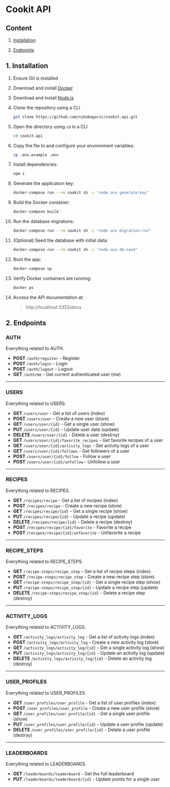 # Cookit API

## Content

1. [Installation](#1-installation)

2. [Endpoints](#2-endpoints)

## 1. Installation

1. Ensure Git is installed

2. Download and install [Docker](https://www.docker.com/)

3. Download and install [Node.js](https://nodejs.org/en)

4. Clone the repository using a CLI
    ```bash
    git clone https://github.com/nikobagaric/cookit-api.git
    ```

5. Open the directory using `cd` in a CLI
    ```bash
    cd cookit-api
    ```

6. Copy the  file to  and configure your environment variables:
    ```bash
    cp .env.example .env
    ```

7. Install dependencies:
    ```bash
    npm i
    ```

8. Generate the application key:
    ```bash
    docker-compose run --rm cookit sh -c "node ace generate:key"
    ```

9. Build the Docker container:
    ```bash
    docker-compose build
    ```

10. Run the database migrations:
    ```bash
    docker-compose run --rm cookit sh -c "node ace migration:run"
    ```

11. (Optional) Seed the database with initial data:
    ```bash
    docker-compose run --rm cookit sh -c "node ace db:seed"
    ```

12. Boot the app:
    ```bash
    docker-compose up
    ```

13. Verify Docker containers are running:
    ```bash
    docker ps
    ```

14. Access the API documentation at:
    > http://localhost:3333/docs

## 2. Endpoints

### AUTH
Everything related to AUTH.

- **POST** `/auth/register` - Register
- **POST** `/auth/login` - Login
- **POST** `/auth/logout` - Logout
- **GET** `/auth/me` - Get current authenticated user (me)

---

### USERS
Everything related to USERS.

- **GET** `/users/user` - Get a list of users (index)
- **POST** `/users/user` - Create a new user (store)
- **GET** `/users/user/{id}` - Get a single user (show)
- **PUT** `/users/user/{id}` - Update user data (update)
- **DELETE** `/users/user/{id}` - Delete a user (destroy)
- **GET** `/users/user/{id}/favorite_recipes` - Get favorite recipes of a user
- **GET** `/users/user/{id}/activity_logs` - Get activity logs of a user
- **GET** `/users/user/{id}/follows` - Get followers of a user
- **POST** `/users/user/{id}/follow` - Follow a user
- **POST** `/users/user/{id}/unfollow` - Unfollow a user

---

### RECIPES
Everything related to RECIPES.

- **GET** `/recipes/recipe` - Get a list of recipes (index)
- **POST** `/recipes/recipe` - Create a new recipe (store)
- **GET** `/recipes/recipe/{id}` - Get a single recipe (show)
- **PUT** `/recipes/recipe/{id}` - Update a recipe (update)
- **DELETE** `/recipes/recipe/{id}` - Delete a recipe (destroy)
- **POST** `/recipes/recipe/{id}/favorite` - Favorite a recipe
- **POST** `/recipes/recipe/{id}/unfavorite` - Unfavorite a recipe

---

### RECIPE_STEPS
Everything related to RECIPE_STEPS.

- **GET** `/recipe-steps/recipe_step` - Get a list of recipe steps (index)
- **POST** `/recipe-steps/recipe_step` - Create a new recipe step (store)
- **GET** `/recipe-steps/recipe_step/{id}` - Get a single recipe step (show)
- **PUT** `/recipe-steps/recipe_step/{id}` - Update a recipe step (update)
- **DELETE** `/recipe-steps/recipe_step/{id}` - Delete a recipe step (destroy)

---

### ACTIVITY_LOGS
Everything related to ACTIVITY_LOGS.

- **GET** `/activity_logs/activity_log` - Get a list of activity logs (index)
- **POST** `/activity_logs/activity_log` - Create a new activity log (store)
- **GET** `/activity_logs/activity_log/{id}` - Get a single activity log (show)
- **PUT** `/activity_logs/activity_log/{id}` - Update an activity log (update)
- **DELETE** `/activity_logs/activity_log/{id}` - Delete an activity log (destroy)

---

### USER_PROFILES
Everything related to USER_PROFILES.

- **GET** `/user_profiles/user_profile` - Get a list of user profiles (index)
- **POST** `/user_profiles/user_profile` - Create a new user profile (store)
- **GET** `/user_profiles/user_profile/{id}` - Get a single user profile (show)
- **PUT** `/user_profiles/user_profile/{id}` - Update a user profile (update)
- **DELETE** `/user_profiles/user_profile/{id}` - Delete a user profile (destroy)

---

### LEADERBOARDS
Everything related to LEADERBOARDS.

- **GET** `/leaderboards/leaderboard` - Get the full leaderboard
- **PUT** `/leaderboards/leaderboard/{id}` - Update points for a single user
